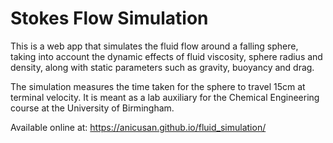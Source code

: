 # Stokes Flow Simulation

This is a web app that simulates the fluid flow around a falling sphere, taking into account the dynamic effects of fluid viscosity, sphere radius and density, along with static parameters such as gravity, buoyancy and drag.

The simulation measures the time taken for the sphere to travel 15cm at terminal velocity. It is meant as a lab auxiliary for the Chemical Engineering course at the University of Birmingham.

Available online at:
https://anicusan.github.io/fluid_simulation/


